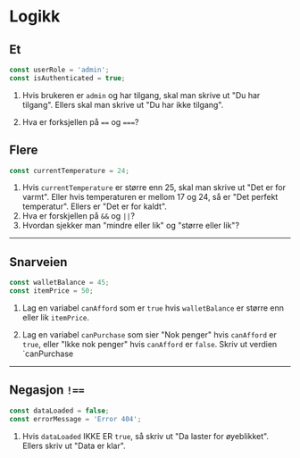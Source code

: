# Logikk

## Et

```javascript
const userRole = 'admin';
const isAuthenticated = true;
```

1. Hvis brukeren er `admin` og har tilgang, skal man skrive ut "Du har tilgang". Ellers skal man skrive ut "Du har ikke tilgang".

2. Hva er forksjellen på `==` og `===`?


## Flere

```javascript
const currentTemperature = 24;
```

1. Hvis `currentTemperature` er større enn 25, skal man skrive ut "Det er for varmt". Eller hvis temperaturen er mellom 17 og 24, så er "Det perfekt temperatur". Ellers er "Det er for kaldt".
3. Hva er forskjellen på `&&` og `||`?
4. Hvordan sjekker man "mindre eller lik" og "større eller lik"?

---

## Snarveien

```javascript
const walletBalance = 45;
const itemPrice = 50;
```

1. Lag en variabel `canAfford` som er `true` hvis `walletBalance` er større enn eller lik `itemPrice`.

2. Lag en variabel `canPurchase` som sier "Nok penger" hvis `canAfford` er `true`, eller "Ikke nok penger" hvis `canAfford` er `false`. Skriv ut verdien `canPurchase

---


## Negasjon `!==`

```javascript
const dataLoaded = false;
const errorMessage = 'Error 404';
```

1. Hvis `dataLoaded` IKKE ER `true`, så skriv ut "Da laster for øyeblikket". Ellers skriv ut "Data er klar".
